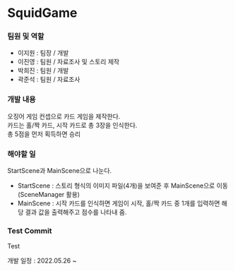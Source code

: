 # SquidGame

### 팀원 및 역할
- 이지원 : 팀장 / 개발
- 이진영 : 팀원 / 자료조사 및 스토리 제작
- 박희진 : 팀원 / 개발
- 곽준석 : 팀원 / 자료조사

### 개발 내용
오징어 게임 컨셉으로 카드 게임을 제작한다.\
카드는 홀/짝 카드, 시작 카드로 총 3장을 인식한다.\
총 5점을 먼저 획득하면 승리

### 해야할 일
StartScene과 MainScene으로 나눈다.

- StartScene : 스토리 형식의 이미지 파일(4개)을 보여준 후 MainScene으로 이동 (SceneManager 활용)
- MainScene : 시작 카드를 인식하면 게임이 시작, 홀/짝 카드 중 1개를 입력하면 해당 결과 값을 출력해주고 점수를 나타내 줌.

### Test Commit
Test

개발 일정 : 2022.05.26 ~